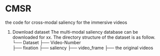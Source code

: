 # CMSR
the code for cross-modal saliency for the immersive videos


1. Download dataset
     The multi-modal saliency database  can be downloaded for xx.
     The directory structure of the dataset is as follow.
   └── Dataset
    ├── Video-Number  
        ├── fixation
        ├── saliency
        ├── video_frame
        ├── the original videos

   
